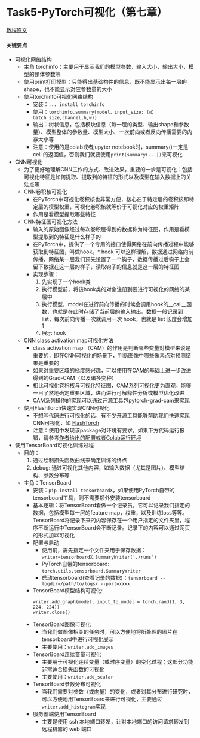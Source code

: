 # Task5-PyTorch可视化（第七章）

[教程原文](https://datawhalechina.github.io/thorough-pytorch/%E7%AC%AC%E4%B8%83%E7%AB%A0/index.html)

#### 关键要点

* 可视化网络结构
  * 主角 torchinfo：主要用于显示我们的模型参数，输入大小，输出大小，模型的整体参数等
  * 使用print打印模型：只能得出基础构件的信息，既不能显示出每一层的shape，也不能显示对应参数量的大小
  * 使用torchinfo可视化网络结构
    * 安装：`... install torchinfo`
    * 使用：`torchinfo.summary(model，input_size: (如 batch_size,channel,h,w))`
    * 输出：树状信息，包括模块信息（每一层的类型、输出shape和参数量）、模型整体的参数量、模型大小、一次前向或者反向传播需要的内存大小等
    * 注意：使用的是colab或者jupyter notebook时，summary()一定是 cell 的返回值，否则我们就要使用`print(summary(...))`来可视化
* CNN可视化
  * 为了更好地理解CNN工作的方式、改进效果，重要的一步是可视化：包括可视化特征是如何提取、提取到的特征的形式以及模型在输入数据上的关注点等
  * CNN卷积核可视化
    * 在PyTorch中可视化卷积核也非常方便，核心在于特定层的卷积核即特定层的模型权重，可视化卷积核就等价于可视化对应的权重矩阵
    * 作用是看模型提取哪些特征
  * CNN特征图可视化方法
    * 输入的原始图像经过每次卷积层得到的数据称为特征图，作用是看模型提取到的特征是什么样子的
    * 在PyTorch中，提供了一个专用的接口使得网络在前向传播过程中能够获取到特征图，叫做hook。* hook 可以这样理解，数据通过网络向前传播，网络某一层我们预先设置了一个钩子，数据传播过后钩子上会留下数据在这一层的样子，读取钩子的信息就是这一层的特征图
    * 实现步骤：
      1. 先实现了一个hook类
      2. 执行模型前，将该hook类的对象注册到要进行可视化的网络的某层中
      3. 执行模型，model在进行前向传播的时候会调用hook的__call__函数，也就是在此时存储了当前层的输入输出。数据一般记录到 list，每次前向传播一次就调用一次 hook，也就是 list 长度会增加1
      4. 展示 hook
  * CNN class activation map可视化方法
    * class activation map （CAM）的作用是判断哪些变量对模型来说是重要的，即在CNN可视化的场景下，判断图像中哪些像素点对预测结果是重要的
    * 如果对重要区域的梯度感兴趣，可以使用在CAM的基础上进一步改进得到的Grad-CAM（以及诸多变种）
    * 相比可视化卷积核与可视化特征图，CAM系列可视化更为直观，能够一目了然地确定重要区域，进而进行可解释性分析或模型优化改进
    * CAM系列操作的实现可以通过开源工具包pytorch-grad-cam来实现    
  * 使用FlashTorch快速实现CNN可视化
    * 不想写代码进行可视化的话，有不少开源工具能够帮助我们快速实现CNN可视化，如 [FlashTorch](https://github.com/MisaOgura/flashtorch)
    * 注意：使用中发现该package对环境有要求，如果下方代码运行报错，请参考[作者给出的配置或者Colab运行环境](https://github.com/MisaOgura/flashtorch/issues/39)
* 使用TensorBoard可视化训练过程
  * 目的：
    1. 通过绘制损失函数曲线来确定训练的终点
    2. debug: 通过可视化其他内容，如输入数据（尤其是图片）、模型结构、参数分布等
  * 主角：TensorBoard
    * 安装：`pip install tensorboardX`，如果使用PyTorch自带的tensorboard工具，则不需要额外安装tensorboard
    * 基本逻辑：将TensorBoard看做一个记录员，它可以记录我们指定的数据，包括模型每一层的feature map，权重，以及训练loss等等。TensorBoard将记录下来的内容保存在一个用户指定的文件夹里，程序不断运行中TensorBoard会不断记录。记录下的内容可以通过网页的形式加以可视化
    * 配置与启动
      * 使用前，需先指定一个文件夹用于保存数据：`writer=tensorboardX.SummaryWriter('./runs')`
      * PyTorch自带的tensorboard: `torch.utils.tensorboard.SummaryWriter`
      * 启动tensorboard(查看记录的数据)：`tensorboard --logdir=/path/to/logs/ --port=xxxx`
    * TensorBoard模型结构可视化:
      ```python3
      writer.add_graph(model, input_to_model = torch.rand(1, 3, 224, 224))
      writer.close()
      ```  
    * TensorBoard图像可视化
      * 当我们做图像相关的任务时，可以方便地将所处理的图片在tensorboard中进行可视化展示
      * 主要使用：`writer.add_images`
    * TensorBoard连续变量可视化
      * 主要用于可视化连续变量（或时序变量）的变化过程；这部分功能非常适合损失函数的可视化
      * 主要使用：`writer.add_scalar`
    * TensorBoard参数分布可视化
      * 当我们需要对参数（或向量）的变化，或者对其分布进行研究时，可以方便地用TensorBoard来进行可视化，主要通过`writer.add_histogram`实现  
    * 服务器端使用TensorBoard
      * 主要是使用 ssh 本地端口转发，让对本地端口的访问请求转发到远程机器的 web 端口

  